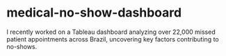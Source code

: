 # medical-no-show-dashboard
I recently worked on a Tableau dashboard analyzing over 22,000 missed patient appointments across Brazil, uncovering key factors contributing to no-shows. 
